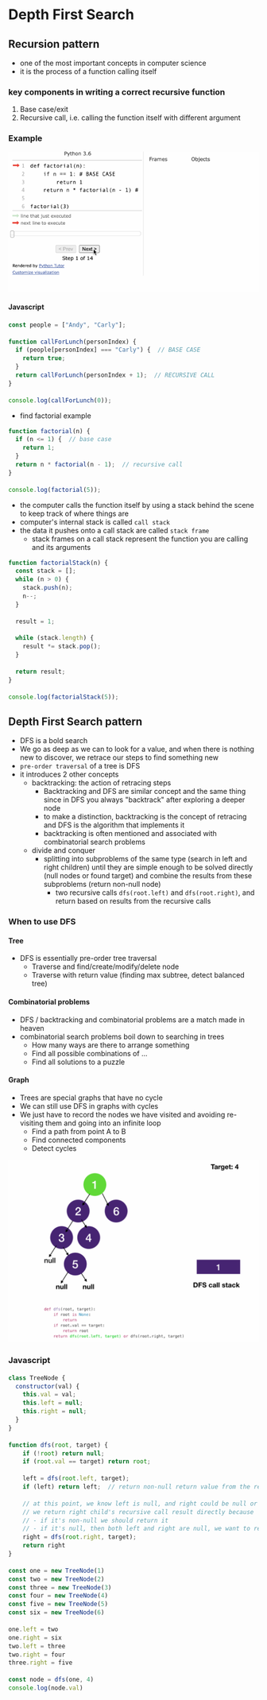 # Depth First Search
## Recursion pattern
- one of the most important concepts in computer science
- it is the process of a function calling itself
### key components in writing a correct recursive function
1. Base case/exit
2. Recursive call, i.e. calling the function itself with different argument
### Example

![recursion](../images/recursion.gif)

#### Javascript
```javascript
const people = ["Andy", "Carly"];

function callForLunch(personIndex) {
  if (people[personIndex] === "Carly") {  // BASE CASE
    return true;
  }
  return callForLunch(personIndex + 1);  // RECURSIVE CALL
}

console.log(callForLunch(0));
```
- find factorial example
```javascript
function factorial(n) {
  if (n <= 1) {  // base case
    return 1;
  }
  return n * factorial(n - 1);  // recursive call
}

console.log(factorial(5));
```
- the computer calls the function itself by using a stack behind the scene to keep track of where things are
- computer's internal stack is called `call stack`
- the data it pushes onto a call stack are called `stack frame`
  - stack frames on a call stack represent the function you are calling and its arguments
```javascript
function factorialStack(n) {
  const stack = [];
  while (n > 0) {
    stack.push(n);
    n--;
  }

  result = 1;

  while (stack.length) {
    result *= stack.pop();
  }

  return result;
}

console.log(factorialStack(5));
```
## Depth First Search pattern
- DFS is a bold search
- We go as deep as we can to look for a value, and when there is nothing new to discover, we retrace our steps to find something new
- `pre-order traversal` of a tree is DFS
- it introduces 2 other concepts
  - backtracking: the action of retracing steps
    - Backtracking and DFS are similar concept and the same thing since in DFS you always "backtrack" after exploring a deeper node
    - to make a distinction, backtracking is the concept of retracing and DFS is the algorithm that implements it
    - backtracking is often mentioned and associated with combinatorial search problems
  - divide and conquer
    - splitting into subproblems of the same type (search in left and right children) until they are simple enough to be solved directly (null nodes or found target) and combine the results from these subproblems (return non-null node)
      - two recursive calls `dfs(root.left)` and `dfs(root.right)`, and return based on results from the recursive calls
### When to use DFS
#### Tree
- DFS is essentially pre-order tree traversal
  - Traverse and find/create/modify/delete node
  - Traverse with return value (finding max subtree, detect balanced tree)
#### Combinatorial problems
- DFS / backtracking and combinatorial problems are a match made in heaven
- combinatorial search problems boil down to searching in trees
  - How many ways are there to arrange something
  - Find all possible combinations of ...
  - Find all solutions to a puzzle
#### Graph
- Trees are special graphs that have no cycle
- We can still use DFS in graphs with cycles
- We just have to record the nodes we have visited and avoiding re-visiting them and going into an infinite loop
  - Find a path from point A to B
  - Find connected components
  - Detect cycles

![dfs](../images/dfs.gif)

### Javascript
```javascript
class TreeNode {
  constructor(val) {
    this.val = val;
    this.left = null;
    this.right = null;
  }
}

function dfs(root, target) {
    if (!root) return null;
    if (root.val == target) return root;
    
    left = dfs(root.left, target);
    if (left) return left;  // return non-null return value from the recursive calls
    
    // at this point, we know left is null, and right could be null or non-null
    // we return right child's recursive call result directly because
    // - if it's non-null we should return it
    // - if it's null, then both left and right are null, we want to return null
    right = dfs(root.right, target);
    return right
}

const one = new TreeNode(1)
const two = new TreeNode(2)
const three = new TreeNode(3)
const four = new TreeNode(4)
const five = new TreeNode(5)
const six = new TreeNode(6)

one.left = two
one.right = six
two.left = three
two.right = four
three.right = five

const node = dfs(one, 4)
console.log(node.val)
```
